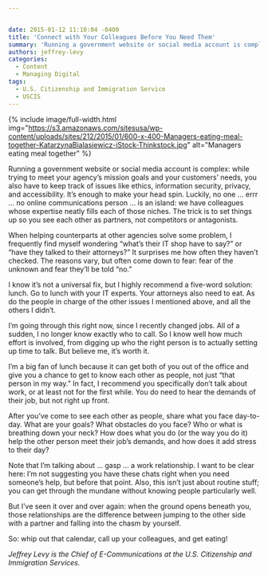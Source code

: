 ```yaml
---


date: 2015-01-12 11:10:04 -0400
title: 'Connect with Your Colleagues Before You Need Them'
summary: 'Running a government website or social media account is complex\: while trying to meet your agency&rsquo;s mission goals and your customers&rsquo; needs, you also have to keep track of issues like ethics, information security, privacy, and accessibility. It&rsquo;s enough to make your head spin. Luckily, no one &hellip; errr &hellip; no online communications person &hellip;'
authors: jeffrey-levy
categories:
  - Content
  - Managing Digital
tags:
  - U.S. Citizenship and Immigration Service
  - USCIS
---
```



{% include image/full-width.html img="https://s3.amazonaws.com/sitesusa/wp-content/uploads/sites/212/2015/01/600-x-400-Managers-eating-meal-together-KatarzynaBialasiewicz-iStock-Thinkstock.jpg" alt="Managers eating meal together" %} 

Running a government website or social media account is complex: while trying to meet your agency’s mission goals and your customers’ needs, you also have to keep track of issues like ethics, information security, privacy, and accessibility. It’s enough to make your head spin. Luckily, no one … errr … no online communications person … is an island: we have colleagues whose expertise neatly fills each of those niches. The trick is to set things up so you see each other as partners, not competitors or antagonists.

When helping counterparts at other agencies solve some problem, I frequently find myself wondering “what’s their IT shop have to say?” or “have they talked to their attorneys?” It surprises me how often they haven’t checked. The reasons vary, but often come down to fear: fear of the unknown and fear they’ll be told “no.”

I know it’s not a universal fix, but I highly recommend a five-word solution: lunch. Go to lunch with your IT experts. Your attorneys also need to eat. As do the people in charge of the other issues I mentioned above, and all the others I didn’t.

I’m going through this right now, since I recently changed jobs. All of a sudden, I no longer know exactly who to call. So I know well how much effort is involved, from digging up who the right person is to actually setting up time to talk. But believe me, it’s worth it.

I’m a big fan of lunch because it can get both of you out of the office and give you a chance to get to know each other as people, not just “that person in my way.” In fact, I recommend you specifically don’t talk about work, or at least not for the first while. You do need to hear the demands of their job, but not right up front.

After you’ve come to see each other as people, share what you face day-to-day. What are your goals? What obstacles do you face? Who or what is breathing down your neck? How does what you do (or the way you do it) help the other person meet their job’s demands, and how does it add stress to their day?

Note that I’m talking about … gasp … a work relationship. I want to be clear here: I’m not suggesting you have these chats right when you need someone’s help, but before that point. Also, this isn’t just about routine stuff; you can get through the mundane without knowing people particularly well.

But I’ve seen it over and over again: when the ground opens beneath you, those relationships are the difference between jumping to the other side with a partner and falling into the chasm by yourself.

So: whip out that calendar, call up your colleagues, and get eating!

_Jeffrey Levy is the Chief of E-Communications at the U.S. Citizenship and Immigration Services._